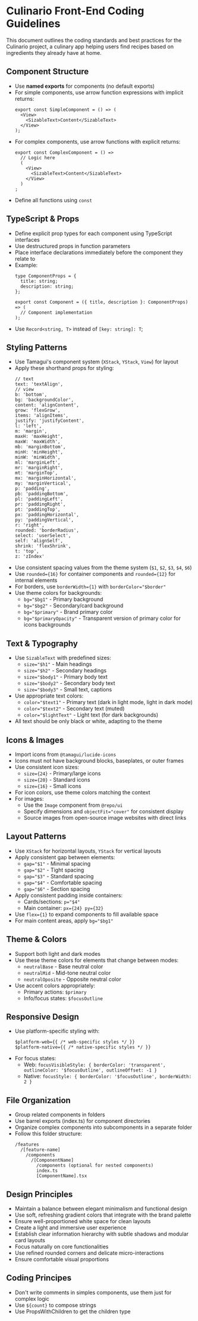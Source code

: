 # Culinario Front-End Coding Guidelines

This document outlines the coding standards and best practices for the Culinario project, a culinary app helping users find recipes based on ingredients they already have at home.

## Component Structure

- Use **named exports** for components (no default exports)
- For simple components, use arrow function expressions with implicit returns:
  ```tsx
  export const SimpleComponent = () => (
    <View>
      <SizableText>Content</SizableText>
    </View>
  );
  ```
- For complex components, use arrow functions with explicit returns:
  ```tsx
  export const ComplexComponent = () =>
    // Logic here
    (
      <View>
        <SizableText>Content</SizableText>
      </View>
    )
  ;
  ```
- Define all functions using `const`

## TypeScript & Props

- Define explicit prop types for each component using TypeScript interfaces
- Use destructured props in function parameters
- Place interface declarations immediately before the component they relate to
- Example:
  ```tsx
  type ComponentProps = {
    title: string;
    description: string;
  };

  export const Component = ({ title, description }: ComponentProps) => (
    // Component implementation
  );
  ```
- Use `Record<string, T>` instead of `[key: string]: T`;

## Styling Patterns

- Use Tamagui's component system (`XStack`, `YStack`, `View`) for layout
- Apply these shorthand props for styling:
  ```
  // text
  text: 'textAlign',
  // view
  b: 'bottom',
  bg: 'backgroundColor',
  content: 'alignContent',
  grow: 'flexGrow',
  items: 'alignItems',
  justify: 'justifyContent',
  l: 'left',
  m: 'margin',
  maxH: 'maxHeight',
  maxW: 'maxWidth',
  mb: 'marginBottom',
  minH: 'minHeight',
  minW: 'minWidth',
  ml: 'marginLeft',
  mr: 'marginRight',
  mt: 'marginTop',
  mx: 'marginHorizontal',
  my: 'marginVertical',
  p: 'padding',
  pb: 'paddingBottom',
  pl: 'paddingLeft',
  pr: 'paddingRight',
  pt: 'paddingTop',
  px: 'paddingHorizontal',
  py: 'paddingVertical',
  r: 'right',
  rounded: 'borderRadius',
  select: 'userSelect',
  self: 'alignSelf',
  shrink: 'flexShrink',
  t: 'top',
  z: 'zIndex'
  ```
- Use consistent spacing values from the theme system (`$1`, `$2`, `$3`, `$4`, `$6`)
- Use `rounded={16}` for container components and `rounded={12}` for internal elements
- For borders, use `borderWidth={1}` with `borderColor="$border"`
- Use theme colors for backgrounds:
  - `bg="$bg1"` - Primary background
  - `bg="$bg2"` - Secondary/card background
  - `bg="$primary"` - Brand primary color
  - `bg="$primaryOpacity"` - Transparent version of primary color for icons backgrounds

## Text & Typography

- Use `SizableText` with predefined sizes:
  - `size="$h1"` - Main headings
  - `size="$h2"` - Secondary headings
  - `size="$body1"` - Primary body text
  - `size="$body2"` - Secondary body text
  - `size="$body3"` - Small text, captions
- Use appropriate text colors:
  - `color="$text1"` - Primary text (dark in light mode, light in dark mode)
  - `color="$text2"` - Secondary text (muted)
  - `color="$lightText"` - Light text (for dark backgrounds)
- All text should be only black or white, adapting to the theme

## Icons & Images

- Import icons from `@tamagui/lucide-icons`
- Icons must not have background blocks, baseplates, or outer frames
- Use consistent icon sizes:
  - `size={24}` - Primary/large icons
  - `size={20}` - Standard icons
  - `size={16}` - Small icons
- For icon colors, use theme colors matching the context
- For images:
  - Use the `Image` component from `@repo/ui`
  - Specify dimensions and `objectFit="cover"` for consistent display
  - Source images from open-source image websites with direct links

## Layout Patterns

- Use `XStack` for horizontal layouts, `YStack` for vertical layouts
- Apply consistent gap between elements:
  - `gap="$1"` - Minimal spacing
  - `gap="$2"` - Tight spacing
  - `gap="$3"` - Standard spacing
  - `gap="$4"` - Comfortable spacing
  - `gap="$6"` - Section spacing
- Apply consistent padding inside containers:
  - Cards/sections: `p="$4"`
  - Main container: `px={24} py={32}`
- Use `flex={1}` to expand components to fill available space
- For main content areas, apply `bg="$bg1"`

## Theme & Colors

- Support both light and dark modes
- Use these theme colors for elements that change between modes:
  - `neutralBase` - Base neutral color
  - `neutralMid` - Mid-tone neutral color
  - `neutralOposite` - Opposite neutral color
- Use accent colors appropriately:
  - Primary actions: `$primary`
  - Info/focus states: `$focusOutline`

## Responsive Design

- Use platform-specific styling with:
  ```tsx
  $platform-web={{ /* web-specific styles */ }}
  $platform-native={{ /* native-specific styles */ }}
  ```
- For focus states:
  - Web: `focusVisibleStyle: { borderColor: 'transparent', outlineColor: '$focusOutline', outlineOffset: -1 }`
  - Native: `focusStyle: { borderColor: '$focusOutline', borderWidth: 2 }`

## File Organization

- Group related components in folders
- Use barrel exports (index.ts) for component directories
- Organize complex components into subcomponents in a separate folder
- Follow this folder structure:
  ```
  /features
    /[feature-name]
      /components
        /[ComponentName]
          /components (optional for nested components)
          index.ts
          [ComponentName].tsx
  ```

## Design Principles

- Maintain a balance between elegant minimalism and functional design
- Use soft, refreshing gradient colors that integrate with the brand palette
- Ensure well-proportioned white space for clean layouts
- Create a light and immersive user experience
- Establish clear information hierarchy with subtle shadows and modular card layouts
- Focus naturally on core functionalities
- Use refined rounded corners and delicate micro-interactions
- Ensure comfortable visual proportions

## Coding Principes

- Don't write comments in simples components, use them just for complex logic
- Use `${count}` to compose strings
- Use PropsWithChildren to get the children type